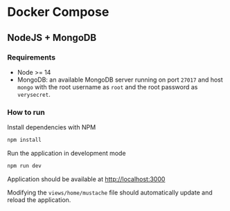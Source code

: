 # Docker Compose
## NodeJS + MongoDB
### Requirements
- Node >= 14
- MongoDB: an available MongoDB server running on port `27017` and host `mongo` with the root username as `root` and the root password as `verysecret`.

### How to run
Install dependencies with NPM
```sh
npm install
```

Run the application in development mode
```sh
npm run dev
```

Application should be available at [http://localhost:3000](http://localhost:3000)

Modifying the `views/home/mustache` file should automatically update and reload the application.